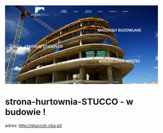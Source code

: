 ![Image description](https://raw.githubusercontent.com/wojtek92gr/strona-hurtownia-STUCCO/master/stucco.jpg)

# strona-hurtownia-STUCCO - w budowie !
adres: http://stuccoh.cba.pl/
